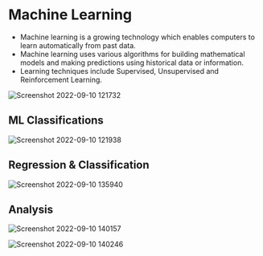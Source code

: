 # Machine Learning 

- Machine learning is a growing technology which enables computers to learn automatically from past data.
- Machine learning uses various algorithms for building mathematical models and making predictions using historical data or information.
- Learning techniques include Supervised, Unsupervised and Reinforcement Learning.


![Screenshot 2022-09-10 121732](https://user-images.githubusercontent.com/110696454/189478897-45af6ea0-f7b0-4672-9577-b847a6e3c328.png)

## ML Classifications 

![Screenshot 2022-09-10 121938](https://user-images.githubusercontent.com/110696454/189478958-6ca8ad22-ab94-46fe-a288-fd1fa9aaf40a.png)

## Regression & Classification

![Screenshot 2022-09-10 135940](https://user-images.githubusercontent.com/110696454/189482341-1a3d213d-b02d-4a86-9dfc-0a99e3ab95db.png)

## Analysis

![Screenshot 2022-09-10 140157](https://user-images.githubusercontent.com/110696454/189482396-03e03088-fb26-43bc-8795-7987a135e303.png)

![Screenshot 2022-09-10 140246](https://user-images.githubusercontent.com/110696454/189482420-21cea638-c4af-4837-b44e-4bd1cdb5cb3f.png)
